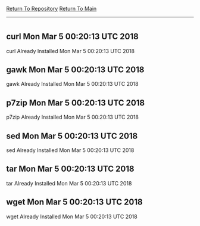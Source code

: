 [Return To Repository](https://github.com/deathbybandaid/piholeparser/)
[Return To Main](https://github.com/deathbybandaid/piholeparser/blob/master/RecentRunLogs/Mainlog.md)
____________________________________
# 
## curl Mon Mar 5 00:20:13 UTC 2018
curl Already Installed Mon Mar 5 00:20:13 UTC 2018
## gawk Mon Mar 5 00:20:13 UTC 2018
gawk Already Installed Mon Mar 5 00:20:13 UTC 2018
## p7zip Mon Mar 5 00:20:13 UTC 2018
p7zip Already Installed Mon Mar 5 00:20:13 UTC 2018
## sed Mon Mar 5 00:20:13 UTC 2018
sed Already Installed Mon Mar 5 00:20:13 UTC 2018
## tar Mon Mar 5 00:20:13 UTC 2018
tar Already Installed Mon Mar 5 00:20:13 UTC 2018
## wget Mon Mar 5 00:20:13 UTC 2018
wget Already Installed Mon Mar 5 00:20:13 UTC 2018
